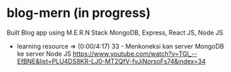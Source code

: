 # blog-mern (in progress)
Built Blog app using M.E.R.N Stack MongoDB, Express, React JS, Node JS

- learning resource => (0:00/4:17) 33 - Menkoneksi kan server MongoDB ke server Node JS 
https://www.youtube.com/watch?v=TGl_--EfBNE&list=PLU4DS8KR-LJ0-MT2QfV-fvJiNorsoFs74&index=34
